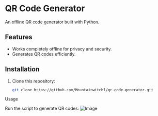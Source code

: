 # QR Code Generator

An offline QR code generator built with Python.

## Features

- Works completely offline for privacy and security.
- Generates QR codes efficiently.

## Installation

1. Clone this repository:
   ```bash
   git clone https://github.com/Mountainwitch1/qr-code-generator.git
Usage

Run the script to generate QR codes:
![Image](https://github.com/user-attachments/assets/e53e0ef9-7486-4171-a37a-735d7ad9df56)
   
